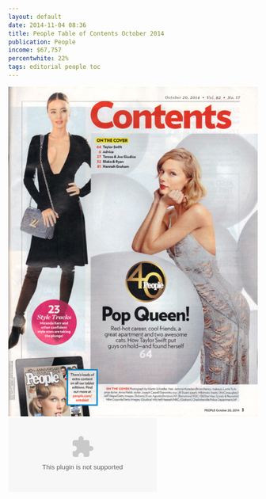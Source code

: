 ```yaml
---
layout: default
date: 2014-11-04 08:36
title: People Table of Contents October 2014
publication: People
income: $67,757
percentwhite: 22%
tags: editorial people toc
---
```





           
<div class="imageContainer">
<img src="img/editscans/People_contents_1.png">
            
<div class="overlayContainer">
<object type=“/img/overlays/People_contents_1.svg" class="trans"></object>
</div>


</div>
            
        
        
